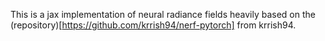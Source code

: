 This is a jax implementation of neural radiance fields heavily based on the (repository)[https://github.com/krrish94/nerf-pytorch] from krrish94.